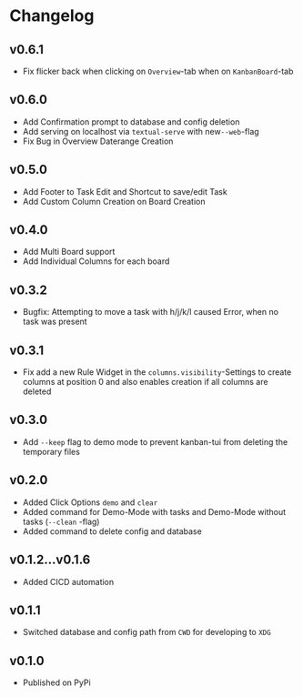 # Changelog

## v0.6.1
- Fix flicker back when clicking on `Overview`-tab when on `KanbanBoard`-tab

## v0.6.0
- Add Confirmation prompt to database and config deletion
- Add serving on localhost via `textual-serve` with new`--web`-flag
- Fix Bug in Overview Daterange Creation

## v0.5.0
- Add Footer to Task Edit and Shortcut to save/edit Task
- Add Custom Column Creation on Board Creation

## v0.4.0
- Add Multi Board support
- Add Individual Columns for each board

## v0.3.2
- Bugfix: Attempting to move a task with h/j/k/l caused Error, when no task was present

## v0.3.1
- Fix add a new Rule Widget in the `columns.visibility`-Settings to create columns at position 0
and also enables creation if all columns are deleted

## v0.3.0
- Add `--keep` flag to demo mode to prevent kanban-tui from deleting the temporary files

## v0.2.0
- Added Click Options `demo` and `clear`
- Added command for Demo-Mode with tasks and Demo-Mode without tasks (`--clean` -flag)
- Added command to delete config and database

## v0.1.2...v0.1.6
- Added CICD automation

## v0.1.1
- Switched database and config path from `CWD` for developing to `XDG`

## v0.1.0
- Published on PyPi
